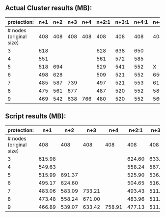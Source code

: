 
## Actual Cluster results (MB):

| protection:             | n+1 | n+2 | n+3 | n+4 | n+2:1 | n+3:1 | n+4:1 | n+4:2 | 2x  | 3x   | 4x   | 
|-------------------------|-----|-----|-----|-----|-------|-------|-------|-------|-----|------|------| 
| # nodes (original size) | 408 | 408 | 408 | 408 | 408   | 408   | 408   | 408   | 408 | 408  | 408  | 
| 3                       | 618 |     |     |     | 628   | 638   | 650   |       | 818 | 1.2G |      | 
| 4                       | 551 |     |     |     | 561   | 572   | 585   |       | 818 | 1.2G | 1.6G | 
| 5                       | 518 | 694 |     |     | 529   | 541   | 552   | X     | 818 | 1.2G | 1.6G | 
| 6                       | 498 | 628 |     |     | 509   | 521   | 552   | 650   |     |      |      | 
| 7                       | 485 | 587 | 739 |     | 497   | 521   | 553   | 611   |     |      |      | 
| 8                       | 475 | 561 | 677 |     | 487   | 520   | 552   | 585   |     |      |      | 
| 9                       | 469 | 542 | 638 | 766 | 480   | 520   | 552   | 566   |     |      |      | 



## Script results (MB):

| protection:             | n+1    | n+2    | n+3    | n+4    | n+2:1  | n+3:1  | n+4:1  | n+4:2  | 2x     | 3x    | 4x  | 
|-------------------------|--------|--------|--------|--------|--------|--------|--------|--------|--------|-------|-----| 
| # nodes (original size) | 408    | 408    | 408    | 408    | 408    | 408    | 408    | 408    | 408    | 408   | 408 | 
| 3                       | 615.98 |        |        |        | 624.60 | 633.42 | 643.91 |        | 815.77 | 1.19G |     | 
| 4                       | 549.63 |        |        |        | 558.24 | 567.68 | 578.98 |        |        |       |1.59G| 
| 5                       | 515.99 | 691.37 |        |        | 525.90 | 536.20 | 546.38 | X      |        |       |1.59G| 
| 6                       | 495.17 | 624.60 |        |        | 504.65 | 516.02 | 546.38 | 643.91 |        |       |     | 
| 7                       | 483.06 | 583.09 | 733.21 |        | 493.43 | 511.76 | 546.38 | 602.66 |        |       |     | 
| 8                       | 473.48 | 558.24 | 671.00 |        | 483.96 | 511.76 | 546.38 | 578.98 |        |       |     | 
| 9                       | 466.89 | 539.07 | 633.42 | 758.91 | 477.13 | 511.76 | 546.38 | 560.04 |        |       |     | 




